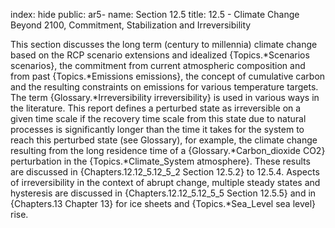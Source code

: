 index: hide
public: ar5-
name: Section 12.5
title: 12.5 - Climate Change Beyond 2100, Commitment, Stabilization and Irreversibility

This section discusses the long term (century to millennia) climate change based on the RCP scenario extensions and idealized {Topics.*Scenarios scenarios}, the commitment from current atmospheric composition and from past {Topics.*Emissions emissions}, the concept of cumulative carbon and the resulting constraints on emissions for various temperature targets. The term {Glossary.*Irreversibility irreversibility} is used in various ways in the literature. This report defines a perturbed state as irreversible on a given time scale if the recovery time scale from this state due to natural processes is significantly longer than the time it takes for the system to reach this perturbed state (see Glossary), for example, the climate change resulting from the long residence time of a {Glossary.*Carbon_dioxide CO2} perturbation in the {Topics.*Climate_System atmosphere}. These results are discussed in {Chapters.12.12_5.12_5_2 Section 12.5.2} to 12.5.4. Aspects of irreversibility in the context of abrupt change, multiple steady states and hysteresis are discussed in {Chapters.12.12_5.12_5_5 Section 12.5.5} and in {Chapters.13 Chapter 13} for ice sheets and {Topics.*Sea_Level sea level} rise.
